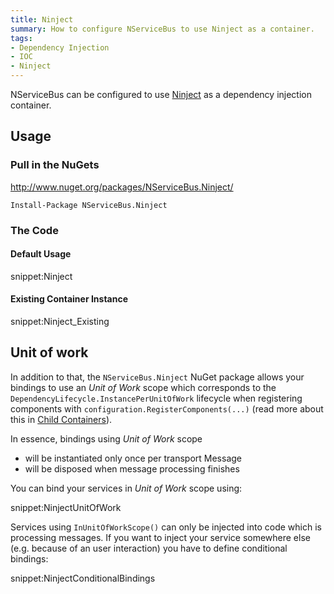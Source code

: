 ```yaml
---
title: Ninject
summary: How to configure NServiceBus to use Ninject as a container.
tags:
- Dependency Injection
- IOC
- Ninject
---
```



NServiceBus can be configured to use [Ninject](http://www.ninject.org/) as a dependency injection container. 


## Usage


### Pull in the NuGets

http://www.nuget.org/packages/NServiceBus.Ninject/

    Install-Package NServiceBus.Ninject


### The Code


#### Default Usage

snippet:Ninject


#### Existing Container Instance

snippet:Ninject_Existing


## Unit of work

In addition to that, the `NServiceBus.Ninject` NuGet package allows your bindings to use an _Unit of Work_ scope which corresponds to the `DependencyLifecycle.InstancePerUnitOfWork` lifecycle when registering components with `configuration.RegisterComponents(...)` (read more about this in [Child Containers](child-containers.md)).

In essence, bindings using _Unit of Work_ scope

* will be instantiated only once per transport Message
* will be disposed when message processing finishes

You can bind your services in _Unit of Work_ scope using:

snippet:NinjectUnitOfWork

Services using `InUnitOfWorkScope()` can only be injected into code which is processing messages. If you want to inject your service somewhere else (e.g. because of an user interaction) you have to define conditional bindings:

snippet:NinjectConditionalBindings
